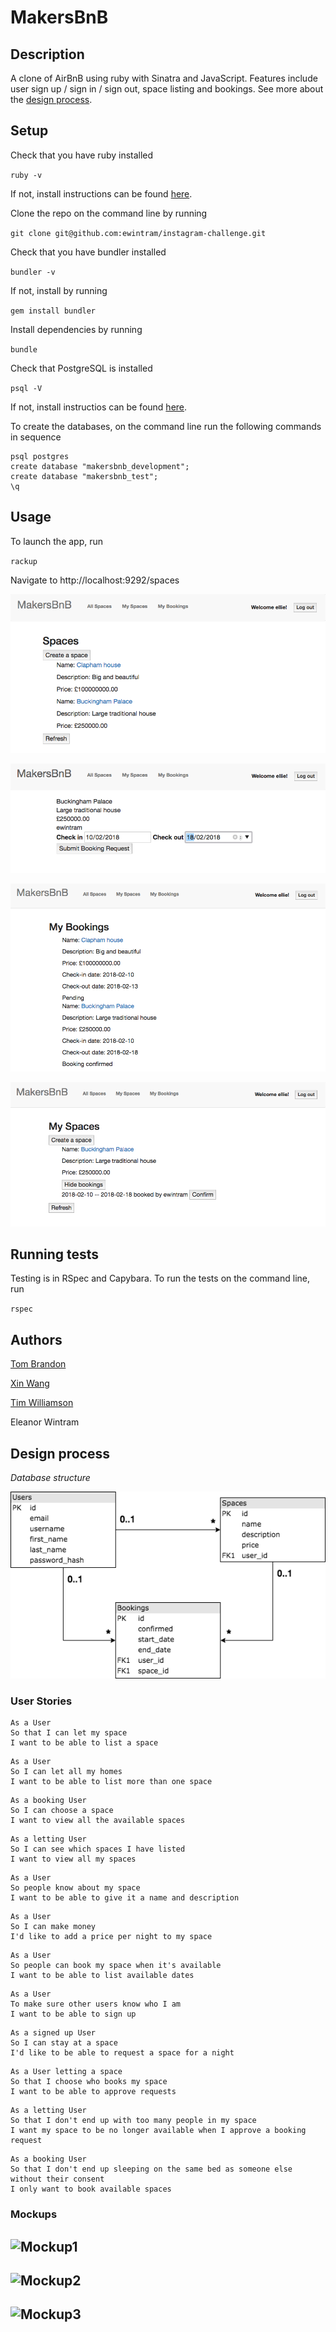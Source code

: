 # MakersBnB


## Description

A clone of AirBnB using ruby with Sinatra and JavaScript. Features include user sign up / sign in / sign out, space listing and bookings. See more about the [design process](#design-process).


## Setup

Check that you have ruby installed

`ruby -v`

If not, install instructions can be found [here](https://www.ruby-lang.org/en/documentation/installation/).

Clone the repo on the command line by running

`git clone git@github.com:ewintram/instagram-challenge.git`

Check that you have bundler installed

`bundler -v`

If not, install by running

`gem install bundler`

Install dependencies by running

`bundle`

Check that PostgreSQL is installed

`psql -V`

If not, install instructios can be found [here](https://www.postgresql.org/download/).

To create the databases, on the command line run the following commands in sequence

```
psql postgres
create database "makersbnb_development";
create database "makersbnb_test";
\q
```


## Usage

To launch the app, run

`rackup`

Navigate to http://localhost:9292/spaces

![alt text](/images/index.png "Spaces page")

![alt text](/images/make-a-booking.png "Space page with booking")

![alt text](/images/my-bookings.png "My bookings page")

![alt text](/images/my-spaces.png "My spaces page")


## Running tests

Testing is in RSpec and Capybara. To run the tests on the command line, run

`rspec`


## Authors

[Tom Brandon](https://github.com/Mnargh)

[Xin Wang](https://github.com/Xin00163)

[Tim Williamson](https://github.com/Le5tes)

Eleanor Wintram

## Design process

*Database structure*

![alt text](images/makersbnb_database_tables.png "database tables")

### User Stories

```
As a User
So that I can let my space
I want to be able to list a space
```

```
As a User
So I can let all my homes
I want to be able to list more than one space
```

```
As a booking User
So I can choose a space
I want to view all the available spaces
```

```
As a letting User
So I can see which spaces I have listed
I want to view all my spaces
```

```
As a User
So people know about my space
I want to be able to give it a name and description
```

```
As a User
So I can make money
I'd like to add a price per night to my space
```

```
As a User
So people can book my space when it's available
I want to be able to list available dates
```

```
As a User
To make sure other users know who I am
I want to be able to sign up
```

```
As a signed up User
So I can stay at a space
I'd like to be able to request a space for a night
```

```
As a User letting a space
So that I choose who books my space
I want to be able to approve requests
```

```
As a letting User
So that I don't end up with too many people in my space
I want my space to be no longer available when I approve a booking request
```

```
As a booking User
So that I don't end up sleeping on the same bed as someone else without their consent
I only want to book available spaces

```
### Mockups


## ![Mockup1](https://i.imgur.com/PfJRvtw.jpg)
## ![Mockup2](https://i.imgur.com/rQlV1LM.jpg)
## ![Mockup3](https://i.imgur.com/L9Uvlrh.jpg)
